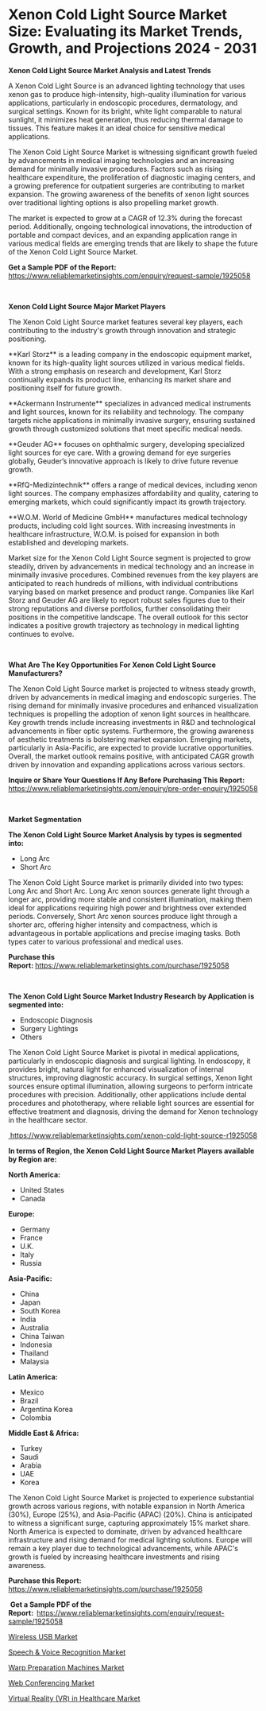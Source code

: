 <p><h1>Xenon Cold Light Source Market Size: Evaluating its Market Trends, Growth, and Projections 2024 - 2031</h1></p><p><strong>Xenon Cold Light Source Market Analysis and Latest Trends</strong></p>
<p><p>A Xenon Cold Light Source is an advanced lighting technology that uses xenon gas to produce high-intensity, high-quality illumination for various applications, particularly in endoscopic procedures, dermatology, and surgical settings. Known for its bright, white light comparable to natural sunlight, it minimizes heat generation, thus reducing thermal damage to tissues. This feature makes it an ideal choice for sensitive medical applications.</p><p>The Xenon Cold Light Source Market is witnessing significant growth fueled by advancements in medical imaging technologies and an increasing demand for minimally invasive procedures. Factors such as rising healthcare expenditure, the proliferation of diagnostic imaging centers, and a growing preference for outpatient surgeries are contributing to market expansion. The growing awareness of the benefits of xenon light sources over traditional lighting options is also propelling market growth.</p><p>The market is expected to grow at a CAGR of 12.3% during the forecast period. Additionally, ongoing technological innovations, the introduction of portable and compact devices, and an expanding application range in various medical fields are emerging trends that are likely to shape the future of the Xenon Cold Light Source Market.</p></p>
<p><strong>Get a Sample PDF of the Report:&nbsp;</strong> <a href="https://www.reliablemarketinsights.com/enquiry/request-sample/1925058?utm_campaign=1347&utm_medium=2&utm_source=Github&utm_content=ia&utm_term=24102024&utm_id=xenon-cold-light-source">https://www.reliablemarketinsights.com/enquiry/request-sample/1925058</a></p>
<p>&nbsp;</p>
<p><strong>Xenon Cold Light Source Major Market Players</strong></p>
<p><p>The Xenon Cold Light Source market features several key players, each contributing to the industry's growth through innovation and strategic positioning.</p><p>**Karl Storz** is a leading company in the endoscopic equipment market, known for its high-quality light sources utilized in various medical fields. With a strong emphasis on research and development, Karl Storz continually expands its product line, enhancing its market share and positioning itself for future growth.</p><p>**Ackermann Instrumente** specializes in advanced medical instruments and light sources, known for its reliability and technology. The company targets niche applications in minimally invasive surgery, ensuring sustained growth through customized solutions that meet specific medical needs.</p><p>**Geuder AG** focuses on ophthalmic surgery, developing specialized light sources for eye care. With a growing demand for eye surgeries globally, Geuder’s innovative approach is likely to drive future revenue growth. </p><p>**RfQ-Medizintechnik** offers a range of medical devices, including xenon light sources. The company emphasizes affordability and quality, catering to emerging markets, which could significantly impact its growth trajectory.</p><p>**W.O.M. World of Medicine GmbH** manufactures medical technology products, including cold light sources. With increasing investments in healthcare infrastructure, W.O.M. is poised for expansion in both established and developing markets.</p><p>Market size for the Xenon Cold Light Source segment is projected to grow steadily, driven by advancements in medical technology and an increase in minimally invasive procedures. Combined revenues from the key players are anticipated to reach hundreds of millions, with individual contributions varying based on market presence and product range. Companies like Karl Storz and Geuder AG are likely to report robust sales figures due to their strong reputations and diverse portfolios, further consolidating their positions in the competitive landscape. The overall outlook for this sector indicates a positive growth trajectory as technology in medical lighting continues to evolve.</p></p>
<p>&nbsp;</p>
<p><strong>What Are The Key Opportunities For Xenon Cold Light Source Manufacturers?</strong></p>
<p><p>The Xenon Cold Light Source market is projected to witness steady growth, driven by advancements in medical imaging and endoscopic surgeries. The rising demand for minimally invasive procedures and enhanced visualization techniques is propelling the adoption of xenon light sources in healthcare. Key growth trends include increasing investments in R&D and technological advancements in fiber optic systems. Furthermore, the growing awareness of aesthetic treatments is bolstering market expansion. Emerging markets, particularly in Asia-Pacific, are expected to provide lucrative opportunities. Overall, the market outlook remains positive, with anticipated CAGR growth driven by innovation and expanding applications across various sectors.</p></p>
<p><strong>Inquire or Share Your Questions If Any Before Purchasing This Report:</strong> <a href="https://www.reliablemarketinsights.com/enquiry/pre-order-enquiry/1925058?utm_campaign=1347&utm_medium=2&utm_source=Github&utm_content=ia&utm_term=24102024&utm_id=xenon-cold-light-source">https://www.reliablemarketinsights.com/enquiry/pre-order-enquiry/1925058</a></p>
<p>&nbsp;</p>
<p><strong>Market Segmentation</strong></p>
<p><strong>The Xenon Cold Light Source Market Analysis by types is segmented into:</strong></p>
<p><ul><li>Long Arc</li><li>Short Arc</li></ul></p>
<p><p>The Xenon Cold Light Source market is primarily divided into two types: Long Arc and Short Arc. Long Arc xenon sources generate light through a longer arc, providing more stable and consistent illumination, making them ideal for applications requiring high power and brightness over extended periods. Conversely, Short Arc xenon sources produce light through a shorter arc, offering higher intensity and compactness, which is advantageous in portable applications and precise imaging tasks. Both types cater to various professional and medical uses.</p></p>
<p><strong>Purchase this Report:&nbsp;</strong><a href="https://www.reliablemarketinsights.com/purchase/1925058?utm_campaign=1347&utm_medium=2&utm_source=Github&utm_content=ia&utm_term=24102024&utm_id=xenon-cold-light-source">https://www.reliablemarketinsights.com/purchase/1925058</a></p>
<p>&nbsp;</p>
<p><strong>The Xenon Cold Light Source Market Industry Research by Application is segmented into:</strong></p>
<p><ul><li>Endoscopic Diagnosis</li><li>Surgery Lightings</li><li>Others</li></ul></p>
<p><p>The Xenon Cold Light Source Market is pivotal in medical applications, particularly in endoscopic diagnosis and surgical lighting. In endoscopy, it provides bright, natural light for enhanced visualization of internal structures, improving diagnostic accuracy. In surgical settings, Xenon light sources ensure optimal illumination, allowing surgeons to perform intricate procedures with precision. Additionally, other applications include dental procedures and phototherapy, where reliable light sources are essential for effective treatment and diagnosis, driving the demand for Xenon technology in the healthcare sector.</p></p>
<p><a href="https://www.reliablemarketinsights.com/xenon-cold-light-source-r1925058?utm_campaign=1347&utm_medium=2&utm_source=Github&utm_content=ia&utm_term=24102024&utm_id=xenon-cold-light-source">&nbsp;https://www.reliablemarketinsights.com/xenon-cold-light-source-r1925058</a></p>
<p><strong>In terms of Region, the Xenon Cold Light Source Market Players available by Region are:</strong></p>
<p>
    <p> <strong> North America: </strong>
        <ul>
            <li>United States</li>
            <li>Canada</li>
        </ul>
        </p> 
    <p> <strong> Europe: </strong>
        <ul>
            <li>Germany</li>
            <li>France</li>
            <li>U.K.</li>
            <li>Italy</li>
            <li>Russia</li>
        </ul>
        </p> 
    <p> <strong> Asia-Pacific: </strong>
        <ul>
            <li>China</li>
            <li>Japan</li>
            <li>South Korea</li>
            <li>India</li>
            <li>Australia</li>
            <li>China Taiwan</li>
            <li>Indonesia</li>
            <li>Thailand</li>
            <li>Malaysia</li>
        </ul>
        </p> 
    <p> <strong> Latin America: </strong>
        <ul>
            <li>Mexico</li>
            <li>Brazil</li>
            <li>Argentina Korea</li>
            <li>Colombia</li>
        </ul>
        </p> 
    <p> <strong> Middle East & Africa: </strong>
        <ul>
            <li>Turkey</li>
            <li>Saudi</li>
            <li>Arabia</li>
            <li>UAE</li>
            <li>Korea</li>
        </ul>
    </p>
    </p>
<p><p>The Xenon Cold Light Source Market is projected to experience substantial growth across various regions, with notable expansion in North America (30%), Europe (25%), and Asia-Pacific (APAC) (20%). China is anticipated to witness a significant surge, capturing approximately 15% market share. North America is expected to dominate, driven by advanced healthcare infrastructure and rising demand for medical lighting solutions. Europe will remain a key player due to technological advancements, while APAC's growth is fueled by increasing healthcare investments and rising awareness.</p></p>
<p><strong>Purchase this Report: </strong><a href="https://www.reliablemarketinsights.com/purchase/1925058?utm_campaign=1347&utm_medium=2&utm_source=Github&utm_content=ia&utm_term=24102024&utm_id=xenon-cold-light-source">https://www.reliablemarketinsights.com/purchase/1925058</a></p>
<p>&nbsp;<strong>Get a Sample PDF of the Report:&nbsp;&nbsp;</strong><a href="https://www.reliablemarketinsights.com/enquiry/request-sample/1925058?utm_campaign=1347&utm_medium=2&utm_source=Github&utm_content=ia&utm_term=24102024&utm_id=xenon-cold-light-source">https://www.reliablemarketinsights.com/enquiry/request-sample/1925058</a></p>
<p><strong></strong></p>
<p><p><a href="https://www.linkedin.com/pulse/wireless-usb-market-trends-growth-outlook-2024-2031-qm44c?utm_campaign=1347&utm_medium=2&utm_source=Github&utm_content=ia&utm_term=24102024&utm_id=xenon-cold-light-source">Wireless USB Market</a></p><p><a href="https://www.linkedin.com/pulse/strategic-roadmap-success-global-speech-voice-recognition-kgyxc?utm_campaign=1347&utm_medium=2&utm_source=Github&utm_content=ia&utm_term=24102024&utm_id=xenon-cold-light-source">Speech & Voice Recognition Market</a></p><p><a href="https://github.com/indrystar/Market-Research-Report-List-5/blob/main/warp-preparation-machines-market.md?utm_campaign=1347&utm_medium=2&utm_source=Github&utm_content=ia&utm_term=24102024&utm_id=xenon-cold-light-source">Warp Preparation Machines Market</a></p><p><a href="https://www.linkedin.com/pulse/web-conferencing-market-overview-global-trends-future-tosnc?utm_campaign=1347&utm_medium=2&utm_source=Github&utm_content=ia&utm_term=24102024&utm_id=xenon-cold-light-source">Web Conferencing Market</a></p><p><a href="https://www.linkedin.com/pulse/in-depth-virtual-reality-vr-healthcare-market-review-size-share-llhuc?utm_campaign=1347&utm_medium=2&utm_source=Github&utm_content=ia&utm_term=24102024&utm_id=xenon-cold-light-source">Virtual Reality (VR) in Healthcare Market</a></p></p>